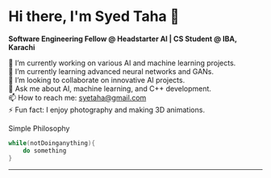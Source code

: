 # Hi there, I'm Syed Taha 👋

**Software Engineering Fellow @ Headstarter AI | CS Student @ IBA, Karachi**

🔭 I’m currently working on various AI and machine learning projects.  
🌱 I’m currently learning advanced neural networks and GANs.  
👯 I’m looking to collaborate on innovative AI projects.  
💬 Ask me about AI, machine learning, and C++ development.  
📫 How to reach me: [syetaha@gmail.com](mailto:syetaha@gmail.com)  
⚡ Fun fact: I enjoy photography and making 3D animations.

Simple Philosophy

```cpp
while(notDoinganything){
    do something
}
```

---
